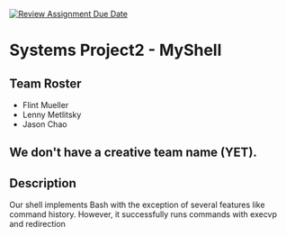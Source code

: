 [![Review Assignment Due Date](https://classroom.github.com/assets/deadline-readme-button-22041afd0340ce965d47ae6ef1cefeee28c7c493a6346c4f15d667ab976d596c.svg)](https://classroom.github.com/a/Tfg6waJb)
# Systems Project2 - MyShell
## Team Roster
 - Flint Mueller
 - Lenny Metlitsky
 - Jason Chao

 ## We don't have a creative team name (YET).

 ## Description
 Our shell implements Bash with the exception of several features like command history. However, it successfully runs commands with execvp and redirection
